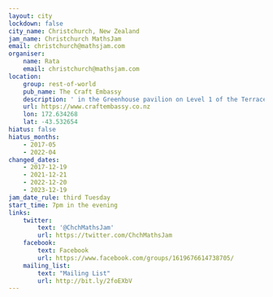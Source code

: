 ```yaml
---
layout: city
lockdown: false
city_name: Christchurch, New Zealand
jam_name: Christchurch MathsJam
email: christchurch@mathsjam.com
organiser:
    name: Rata
    email: christchurch@mathsjam.com
location:
    group: rest-of-world
    pub_name: The Craft Embassy
    description: ' in the Greenhouse pavilion on Level 1 of the Terrace, at 126 Oxford Tce.'
    url: https://www.craftembassy.co.nz
    lon: 172.634268
    lat: -43.532654
hiatus: false
hiatus_months:
    - 2017-05
    - 2022-04
changed_dates:
    - 2017-12-19
    - 2021-12-21
    - 2022-12-20
    - 2023-12-19
jam_date_rule: third Tuesday
start_time: 7pm in the evening
links:
    twitter:
        text: '@ChchMathsJam'
        url: https://twitter.com/ChchMathsJam
    facebook:
        text: Facebook
        url: https://www.facebook.com/groups/1619676614738705/
    mailing_list:
        text: "Mailing List"
        url: http://bit.ly/2foEXbV
---
```


